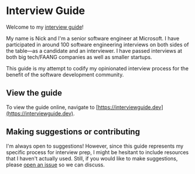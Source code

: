 # Interview Guide

Welcome to my [interview guide](https://interviewguide.dev)!

My name is Nick and I'm a senior software engineer at Microsoft. I have participated in around 100 software engineering interviews on both sides of the table&mdash;as a candidate and an interviewer. I have passed interviews at both big tech/FAANG companies as well as smaller startups.

This guide is my attempt to codify my opinionated interview process for the benefit of the software development community.

## View the guide

To view the guide online, navigate to [https://interviewguide.dev](https://interviewguide.dev).

## Making suggestions or contributing

I'm always open to suggestions! However, since this guide represents my specific process for interview prep, I might be hesitant to include resources that I haven't actually used. Still, if you would like to make suggestions, please [open an issue](https://github.com/nas5w/interview-guide/issues) so we can discuss.
